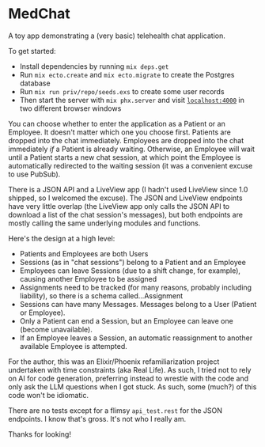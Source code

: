 # MedChat

A toy app demonstrating a (very basic) telehealth chat application.

To get started:

* Install dependencies by running `mix deps.get`
* Run `mix ecto.create` and `mix ecto.migrate` to create the Postgres database
* Run `mix run priv/repo/seeds.exs` to create some user records
* Then start the server with `mix phx.server` and visit [`localhost:4000`](http://localhost:4000) in two different browser windows

You can choose whether to enter the application as a Patient or an Employee. It doesn't matter which one you choose first. Patients are dropped into the chat immediately. Employees are dropped into the chat immediately *if* a Patient is already waiting. Otherwise, an Employee will wait until a Patient starts a new chat session, at which point the Employee is automatically redirected to the waiting session (it was a convenient excuse to use PubSub).

There is a JSON API and a LiveView app (I hadn't used LiveView since 1.0 shipped, so I welcomed the excuse). The JSON and LiveView endpoints have very little overlap (the LiveView app only calls the JSON API to download a list of the chat session's messages), but both endpoints are mostly calling the same underlying modules and functions.

Here's the design at a high level:

* Patients and Employees are both Users
* Sessions (as in "chat sessions") belong to a Patient and an Employee
* Employees can leave Sessions (due to a shift change, for example), causing another Employee to be assigned
* Assignments need to be tracked (for many reasons, probably including liability), so there is a schema called...Assignment
* Sessions can have many Messages. Messages belong to a User (Patient or Employee).
* Only a Patient can end a Session, but an Employee can leave one (become unavailable).
* If an Employee leaves a Session, an automatic reassignment to another available Employee is attempted.

For the author, this was an Elixir/Phoenix refamiliarization project undertaken with time constraints (aka Real Life). As such, I tried not to rely on AI for code generation, preferring instead to wrestle with the code and only ask the LLM questions when I got stuck. As such, some (much?) of this code won't be idiomatic.

There are no tests except for a flimsy `api_test.rest` for the JSON endpoints. I know that's gross. It's not who I really am.

Thanks for looking!